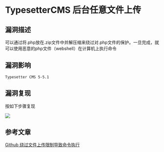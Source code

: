 # TypesetterCMS 后台任意文件上传

## 漏洞描述

可以通过将.php放在.zip文件中并解压缩来绕过对.php文件的保护。一旦完成，就可以使用恶意的php文件（webshell）在计算机上执行命令

## 漏洞影响

```
Typesetter CMS 5-5.1
```

## 漏洞复现

按如下步骤复现

![](./images/202202170930270.gif)

## 参考文章

[Github 绕过文件上传限制导致命令执行](https://github.com/Typesetter/Typesetter/issues/674)


